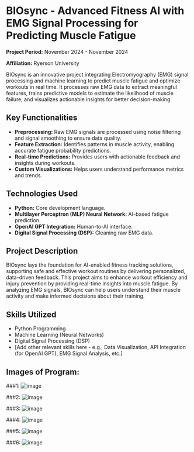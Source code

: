 # BIOsync - Advanced Fitness AI with EMG Signal Processing for Predicting Muscle Fatigue

**Project Period:** November 2024 - November 2024

**Affiliation:** Ryerson University

BIOsync is an innovative project integrating Electromyography (EMG) signal processing and machine learning to predict muscle fatigue and optimize workouts in real time. It processes raw EMG data to extract meaningful features, trains predictive models to estimate the likelihood of muscle failure, and visualizes actionable insights for better decision-making.

## Key Functionalities

*   **Preprocessing:** Raw EMG signals are processed using noise filtering and signal smoothing to ensure data quality.
*   **Feature Extraction:**  Identifies patterns in muscle activity, enabling accurate fatigue probability predictions.
*   **Real-time Predictions:** Provides users with actionable feedback and insights during workouts.
*   **Custom Visualizations:** Helps users understand performance metrics and trends.

## Technologies Used

*   **Python:** Core development language.
*   **Multilayer Perceptron (MLP) Neural Network:** AI-based fatigue prediction.
*   **OpenAI GPT Integration:** Human-to-AI interface.
*   **Digital Signal Processing (DSP):** Cleaning raw EMG data.

## Project Description

BIOsync lays the foundation for AI-enabled fitness tracking solutions, supporting safe and effective workout routines by delivering personalized, data-driven feedback.  This project aims to enhance workout efficiency and injury prevention by providing real-time insights into muscle fatigue.  By analyzing EMG signals, BIOsync can help users understand their muscle activity and make informed decisions about their training.

## Skills Utilized

*   Python Programming
*   Machine Learning (Neural Networks)
*   Digital Signal Processing (DSP)
*   [Add other relevant skills here - e.g., Data Visualization,  API Integration (for OpenAI GPT),  EMG Signal Analysis, etc.]



## Images of Program:

###1:
![image](https://github.com/user-attachments/assets/d67b4818-24af-48c9-a476-73e73df0ef88)

###2:
![image](https://github.com/user-attachments/assets/637cc4ad-705f-4bbb-90ed-6f344482723d)

###3:
![image](https://github.com/user-attachments/assets/2eb1a3f8-042c-4d0e-bee2-7ca1bd234c5e)

###4:
![image](https://github.com/user-attachments/assets/9e57105a-0534-449f-94d4-676add9e4120)

###5:
![image](https://github.com/user-attachments/assets/222e3280-8f0b-4ad2-a9d9-17c4690b2eb5)

###6:
![image](https://github.com/user-attachments/assets/79206830-5bf2-413c-a2b1-fbaac284eb36)


